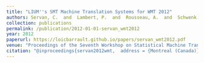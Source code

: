 ```yaml
---
title: "LIUM''s SMT Machine Translation Systems for WMT 2012"
authors: Servan, C.  and  Lambert, P.  and  Rousseau, A.  and  Schwenk, H.  and  Barrault, L.
collection: publications
permalink: /publication/2012-01-01-servan_wmt2012
year: 2012
paperurl: https://loicbarrault.github.io/papers/servan_wmt2012.pdf
venue: "Proceedings of the Seventh Workshop on Statistical Machine Translation"
citation: "@inproceedings{servan2012wmt,  address = {Montreal (Canada)},  author = {Servan, C.  and  Lambert, P.  and  Rousseau, A.  and  Schwenk, H.  and  Barrault, L.},  booktitle = {Proceedings of the Seventh Workshop on Statistical Machine Translation},  category = {ACTI},  city = {Montreal},  country = {Canada},  forme = {ShortPaper},  pages = {369--373},  title = {LIUM''s SMT Machine Translation Systems for WMT 2012},  url = {https://loicbarrault.github.io/papers/servan_wmt2012.pdf},  year = {2012} }  "
---
```

